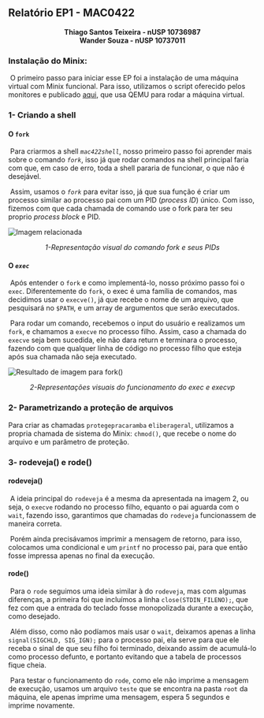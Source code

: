## Relatório EP1 - MAC0422

<div style="text-align:center"><b>Thiago Santos Teixeira - nUSP 10736987</b></div>

<div style="text-align:center"><b>Wander Souza - nUSP 10737011</b></div>

### Instalação do Minix:

​	O primeiro passo para iniciar esse EP foi a instalação de uma máquina virtual com Minix funcional. Para isso, utilizamos o script oferecido pelos monitores e publicado [aqui](https://www.ime.usp.br/~belinass/mac0422/), que usa QEMU para rodar a máquina virtual.

### 1- Criando a shell

#### O `fork`

​	Para criarmos a shell *`mac422shell`*, nosso primeiro passo foi aprender mais sobre o comando *`fork`*, isso já que rodar comandos na shell principal faria com que, em caso de erro, toda a shell pararia de funcionar, o que não é desejável. 

​	Assim, usamos o *`fork`* para evitar isso, já que sua função é criar um processo similar ao processo pai com um PID (*process ID*) único. Com isso, fizemos com que cada chamada de comando use o fork para ter seu proprio *process block* e PID.

![Imagem relacionada](https://pythontic.com/fork_python.png)

<div style="text-align:center"><i>1-Representação visual do comando fork e seus PIDs</i></div>

#### O *`exec`*

​	Após entender o `fork` e como implementá-lo, nosso próximo passo foi o `exec`. Diferentemente do `fork`, o exec é uma família de comandos, mas decidimos usar o `execve()`, já que recebe o nome de um arquivo, que pesquisará no `$PATH`, e um array de argumentos que serão executados.

​	Para rodar um comando, recebemos o input do usuário e realizamos um `fork`, e chamamos a `execve` no processo filho. Assim, caso a chamada do `execve` seja bem sucedida, ele não dara return e terminara o processo, fazendo com que qualquer linha de código no processo filho que esteja após sua chamada não seja executado.

![Resultado de imagem para fork()](https://i.stack.imgur.com/3JwdZ.png)

<div style="text-align:center"><i>2-Representações visuais do funcionamento do exec e execvp</i></div>

### 2- Parametrizando a proteção de arquivos

Para criar as chamadas `protegepracaramba` e`liberageral`, utilizamos a propria chamada de sistema do Minix: `chmod()`, que recebe o nome do arquivo e um parâmetro de proteção.

### 3- rodeveja() e rode()

#### rodeveja()

​	A ideia principal do `rodeveja` é a mesma da apresentada na imagem 2, ou seja, o `execve` rodando no processo filho, equanto o pai aguarda com o `wait`, fazendo isso, garantimos que chamadas do `rodeveja` funcionassem de maneira correta. 

​	Porém ainda precisávamos imprimir a mensagem de retorno, para isso, colocamos uma condicional e um `printf` no processo pai, para que então fosse impressa apenas no final da execução.

#### rode()

​	Para o `rode` seguimos uma ideia similar à do `rodeveja`, mas com algumas diferenças, a primeira foi que incluímos a linha `close(STDIN_FILENO);`, que fez com que a entrada do teclado fosse monopolizada durante a execução, como desejado. 

​	Além disso, como não podíamos mais usar o `wait`, deixamos apenas a linha `signal(SIGCHLD, SIG_IGN);` para o processo pai, ela serve para que ele receba o sinal de que seu filho foi terminado, deixando assim de acumulá-lo como processo defunto, e portanto evitando que a tabela de processos fique cheia.

​	Para testar o funcionamento do `rode`, como ele não imprime a mensagem de execução, usamos um arquivo `teste` que se encontra na pasta `root` da máquina, ele apenas imprime uma mensagem, espera 5 segundos e imprime novamente.





